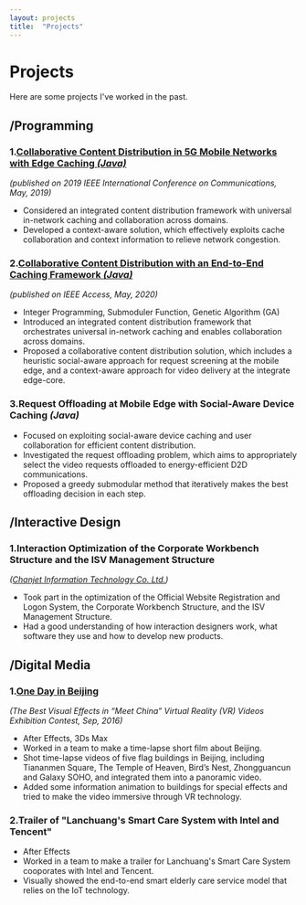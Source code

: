 ```yaml
---
layout: projects
title:  "Projects"
---
```


# Projects

Here are some projects I've worked in the past.

## /Programming

### 1.[Collaborative Content Distribution in 5G Mobile Networks with Edge Caching *(Java)*](https://ieeexplore.ieee.org/document/8761491)
*(published on 2019 IEEE International Conference on Communications, May, 2019)*
- Considered an integrated content distribution framework with universal in-network caching and collaboration across domains.
- Developed a context-aware solution, which effectively exploits cache collaboration and context information to relieve network congestion.

### 2.[Collaborative Content Distribution with an End-to-End Caching Framework *(Java)*](https://ieeexplore.ieee.org/document/9040618)
*(published on IEEE Access, May, 2020)*
- Integer Programming, Submoduler Function, Genetic Algorithm (GA)
- Introduced an integrated content distribution framework that orchestrates universal in-network caching and enables collaboration across domains.
- Proposed a collaborative content distribution solution, which includes a heuristic social-aware approach for request screening at the mobile edge, and a context-aware approach for video delivery at the integrate edge-core.

### 3.Request Offloading at Mobile Edge with Social-Aware Device Caching *(Java)*
- Focused on exploiting social-aware device caching and user collaboration for efficient content distribution.
- Investigated the request offloading problem, which aims to appropriately select the video requests offloaded to energy-efficient D2D communications.
- Proposed a greedy submodular method that iteratively makes the best offloading decision in each step.


## /Interactive Design

### 1.Interaction Optimization of the Corporate Workbench Structure and the ISV Management Structure
*([Chanjet Information Technology Co. Ltd.](https://www.linkedin.com/company/chanjet-information-technology-co-ltd-/about/))*
- Took part in the optimization of the Official Website Registration and Logon System, the Corporate Workbench Structure, and the ISV Management Structure.
- Had a good understanding of how interaction designers work, what software they use and how to develop new products.



## /Digital Media

### 1.[One Day in Beijing](https://www.iqiyi.com/v_19rrm3fh9c.html#curid=534189900_undefined)
*(The Best Visual Effects in “Meet China” Virtual Reality (VR) Videos Exhibition Contest, Sep, 2016)*
- After Effects, 3Ds Max
- Worked in a team to make a time-lapse short film about Beijing.
- Shot time-lapse videos of five flag buildings in Beijing, including Tiananmen Square, The Temple of Heaven, Bird’s Nest, Zhongguancun and Galaxy SOHO, and integrated them into a panoramic video.
- Added some information animation to buildings for special effects and tried to make the video immersive through VR technology.

### 2.Trailer of "Lanchuang's Smart Care System with Intel and Tencent"
- After Effects
- Worked in a team to make a trailer for Lanchuang's Smart Care System cooporates with Intel and Tencent.
- Visually showed the end-to-end smart elderly care service model that relies on the IoT technology.





